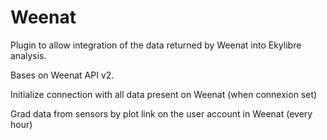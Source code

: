 # Weenat

Plugin to allow integration of the data returned by Weenat into Ekylibre analysis.

Bases on Weenat API v2.

Initialize connection with all data present on Weenat (when connexion set)

Grad data from sensors by plot link on the user account in Weenat (every hour)
